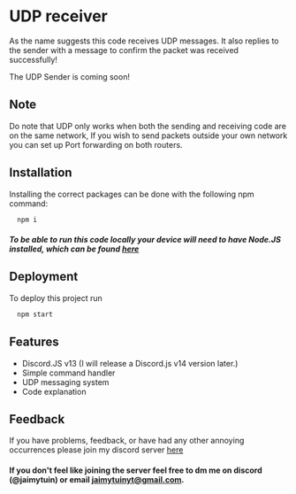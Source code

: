 
# UDP receiver

As the name suggests this code receives UDP messages. It also replies to the sender with a message to confirm the packet was received successfully!

The UDP Sender is coming soon!


## Note

Do note that UDP only works when both the sending and receiving code are on the same network, If you wish to send packets outside your own network you can set up Port forwarding on both routers.


## Installation

Installing the correct packages can be done with the following npm command:

```bash
  npm i
```
##### To be able to run this code locally your device will need to have Node.JS installed, which can be found [here](https://nodejs.org/en/download)
    
## Deployment

To deploy this project run

```bash
  npm start
```


## Features

- Discord.JS v13 (I will release a Discord.js v14 version later.)
- Simple command handler
- UDP messaging system
- Code explanation 


## Feedback

If you have problems, feedback, or have had any other annoying occurrences please join my discord server [here](https://discord.gg/8KxqWAKCPe)

#### If you don't feel like joining the server feel free to dm me on discord (@jaimytuin) or email jaimytuinyt@gmail.com.


